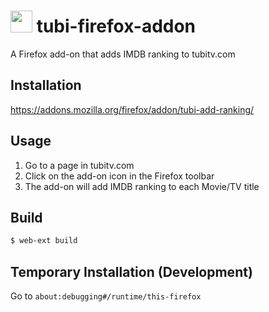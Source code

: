 # <img height="35" src="https://raw.githubusercontent.com/mohsenasm/tubi-firefox-addon/main/icons/main.png"> tubi-firefox-addon

A Firefox add-on that adds IMDB ranking to tubitv.com

## Installation

https://addons.mozilla.org/firefox/addon/tubi-add-ranking/

## Usage

1. Go to a page in tubitv.com
2. Click on the add-on icon in the Firefox toolbar
3. The add-on will add IMDB ranking to each Movie/TV title

## Build

```bash
$ web-ext build
```

## Temporary Installation (Development)

Go to `about:debugging#/runtime/this-firefox`
